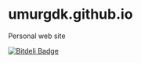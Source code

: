 umurgdk.github.io
=================

Personal web site


[![Bitdeli Badge](https://d2weczhvl823v0.cloudfront.net/umurgdk/umurgdk.github.io/trend.png)](https://bitdeli.com/free "Bitdeli Badge")

